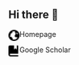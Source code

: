 ## Hi there 👋

Homepage [<img align="left" alt="https://jinyuliu1130.github.io/" width="22px" src="https://raw.githubusercontent.com/iconic/open-iconic/master/svg/globe.svg" />](https://jinyuliu1130.github.io/)

Google Scholar [<img align="left" alt="https://scholar.google.com/citations?hl=zh-CN&user=oPK92GMAAAAJ" width="22px" src="https://raw.githubusercontent.com/iconic/open-iconic/master/svg/book.svg" />](https://scholar.google.com/citations?hl=zh-CN&user=oPK92GMAAAAJ)



<!--
**JinyuLiu1130/jinyuliu1130** is a ✨ _special_ ✨ repository because its `README.md` (this file) appears on your GitHub profile.

Here are some ideas to get you started:

- 🔭 I’m currently working on ...
- 🌱 I’m currently learning ...
- 👯 I’m looking to collaborate on ...
- 🤔 I’m looking for help with ...
- 💬 Ask me about ...
- 📫 How to reach me: ...
- 😄 Pronouns: ...
- ⚡ Fun fact: ...
-->
